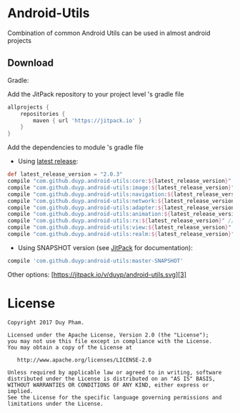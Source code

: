 Android-Utils
========

Combination of common Android Utils can be used in almost android projects

Download
--------

Gradle:

Add the JitPack repository to your project level 's gradle file

```groovy
allprojects {
    repositories {
        maven { url 'https://jitpack.io' }
    }
}
```
  
Add the dependencies to module 's gradle file

* Using [latest release][1]:
```groovy
def latest_release_version = "2.0.3"
compile "com.github.duyp.android-utils:core:${latest_release_version}" // core (basic | common utils)
compile "com.github.duyp.android-utils:image:${latest_release_version}" // Image utils (glide, bitmap...)
compile "com.github.duyp.android-utils:navigation:${latest_release_version}" // Navigation utils
compile "com.github.duyp.android-utils:network:${latest_release_version}" // Network utils (SSL / TLS and x509TrustManager)
compile "com.github.duyp.android-utils:adapter:${latest_release_version}" // RecyclerView Adapters
compile "com.github.duyp.android-utils:animation:${latest_release_version}" // Animation utils (YoYo...)
compile "com.github.duyp.android-utils:rx:${latest_release_version}" // Rx utils (custom functions, task helper...)
compile "com.github.duyp.android-utils:view:${latest_release_version}" // View utils, custom views...
compile "com.github.duyp.android-utils:realm:${latest_release_version}" // Realm utils (realm data access objects, realm Live data mapper, Realm live data adapter
```

* Using SNAPSHOT version (see [JitPack][2] for documentation):
```groovy
compile 'com.github.duyp:android-utils:master-SNAPSHOT'
```

Other options: [https://jitpack.io/v/duyp/android-utils.svg][3]

License
=======

    Copyright 2017 Duy Pham.

    Licensed under the Apache License, Version 2.0 (the "License");
    you may not use this file except in compliance with the License.
    You may obtain a copy of the License at

       http://www.apache.org/licenses/LICENSE-2.0

    Unless required by applicable law or agreed to in writing, software
    distributed under the License is distributed on an "AS IS" BASIS,
    WITHOUT WARRANTIES OR CONDITIONS OF ANY KIND, either express or implied.
    See the License for the specific language governing permissions and
    limitations under the License.

[1]: https://github.com/duyp/android-utils/releases
[2]: https://jitpack.io/docs/#snapshots
[3]: https://jitpack.io/#duyp/android-utils

